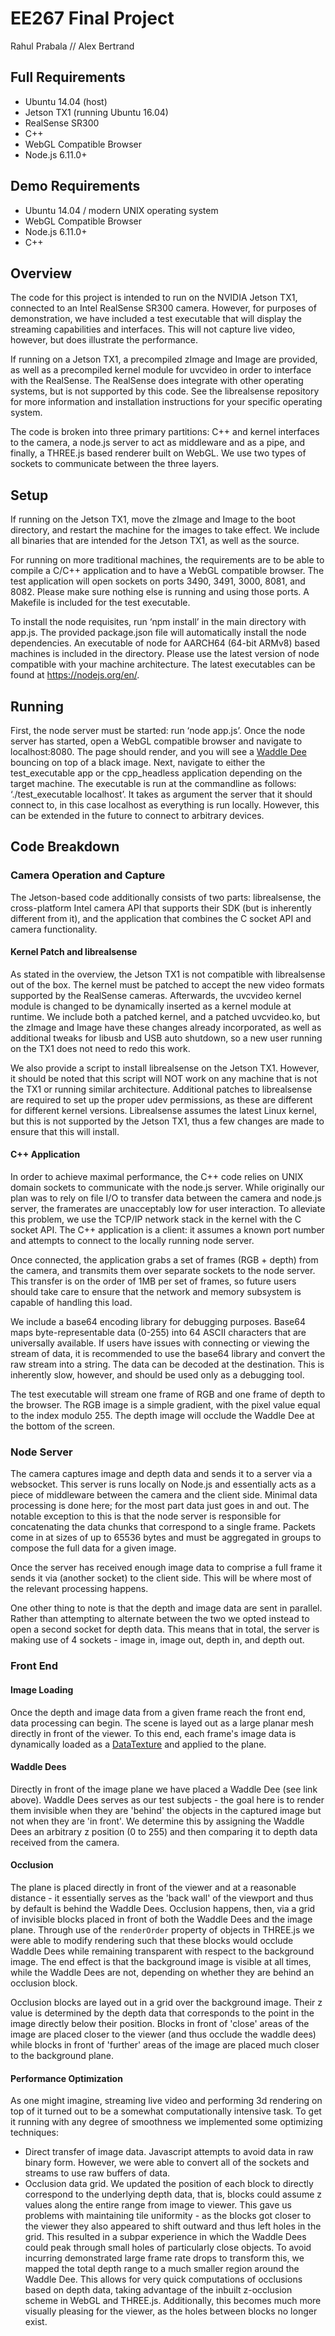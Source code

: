 # EE267 Final Project
Rahul Prabala // Alex Bertrand

## Full Requirements  
- Ubuntu 14.04 (host)
- Jetson TX1 (running Ubuntu 16.04)
- RealSense SR300 
- C++
- WebGL Compatible Browser
- Node.js 6.11.0+
 
## Demo Requirements
- Ubuntu 14.04 / modern UNIX operating system
- WebGL Compatible Browser
- Node.js 6.11.0+
- C++

 
## Overview
The code for this project is intended to run on the NVIDIA Jetson TX1, connected to an Intel RealSense SR300 camera. However, for purposes of demonstration, we have included a test executable that will display the streaming capabilities and interfaces. This will not capture live video, however, but does illustrate the performance.
 
If running on a Jetson TX1, a precompiled zImage and Image are provided, as well as a precompiled kernel module for uvcvideo in order to interface with the RealSense. The RealSense does integrate with other operating systems, but is not supported by this code. See the librealsense repository for more information and installation instructions for your specific operating system.
 
The code is broken into three primary partitions: C++ and kernel interfaces to the camera, a node.js server to act as middleware and as a pipe, and finally, a THREE.js based renderer built on WebGL. We use two types of sockets to communicate between the three layers.
 
 
## Setup
If running on the Jetson TX1, move the zImage and Image to the boot directory, and restart the machine for the images to take effect. We include all binaries that are intended for the Jetson TX1, as well as the source.
 
For running on more traditional machines, the requirements are to be able to compile a C/C++ application and to have a WebGL compatible browser. The test application will open sockets on ports 3490, 3491, 3000, 8081, and 8082. Please make sure nothing else is running and using those ports. A Makefile is included for the test executable.
 
 
To install the node requisites, run ‘npm install’ in the main directory with app.js. The provided package.json file will automatically install the node dependencies. An executable of node for AARCH64 (64-bit ARMv8) based machines is included in the directory. Please use the latest version of node compatible with your machine architecture. The latest executables can be found at https://nodejs.org/en/.

 
## Running
First, the node server must be started: run ‘node app.js’. Once the node server has started, open a WebGL compatible browser and navigate to localhost:8080. The page should render, and you will see a [Waddle Dee](http://kirby.wikia.com/wiki/Waddle_Dee) bouncing on top of a black image. Next, navigate to either the test_executable app or the cpp_headless application depending on the target machine. The executable is run at the commandline as follows: ‘./test_executable localhost’. It takes as argument the server that it should connect to, in this case localhost as everything is run locally. However, this can be extended in the future to connect to arbitrary devices.

## Code Breakdown
### Camera Operation and Capture
 
The Jetson-based code additionally consists of two parts: librealsense, the cross-platform Intel camera API that supports their SDK (but is inherently different from it), and the application that combines the C socket API and camera functionality.
 
#### Kernel Patch and librealsense
As stated in the overview, the Jetson TX1 is not compatible with librealsense out of the box. The kernel must be patched to accept the new video formats supported by the RealSense cameras. Afterwards, the uvcvideo kernel module is changed to be dynamically inserted as a kernel module at runtime. We include both a patched kernel, and a patched uvcvideo.ko, but the zImage and Image have these changes already incorporated, as well as additional tweaks for libusb and USB auto shutdown, so a new user running on the TX1 does not need to redo this work. 
 
We also provide a script to install librealsense on the Jetson TX1. However, it should be noted that this script will NOT work on any machine that is not the TX1 or running similar architecture. Additional patches to librealsense are required to set up the proper udev permissions, as these are different for different kernel versions. Librealsense assumes the latest Linux kernel, but this is not supported by the Jetson TX1, thus a few changes are made to ensure that this will install.
 
#### C++ Application
In order to achieve maximal performance, the C++ code relies on UNIX domain sockets to communicate with the node.js server. While originally our plan was to rely on file I/O to transfer data between the camera and node.js server, the framerates are unacceptably low for user interaction. To alleviate this problem, we use the TCP/IP network stack in the kernel with the C socket API. The C++ application is a client: it assumes a known port number and attempts to connect to the locally running node server. 
 
Once connected, the application grabs a set of frames (RGB + depth) from the camera, and transmits them over separate sockets to the node server. This transfer is on the order of 1MB per set of frames, so future users should take care to ensure that the network and memory subsystem is capable of handling this load. 
 
We include a base64 encoding library for debugging purposes. Base64 maps byte-representable data (0-255) into 64 ASCII characters that are universally available. If users have issues with connecting or viewing the stream of data, it is recommended to use the base64 library and convert the raw stream into a string. The data can be decoded at the destination. This is inherently slow, however, and should be used only as a debugging tool.

The test executable will stream one frame of RGB and one frame of depth to the browser. The RGB image is a simple gradient, with the pixel value equal to the index modulo 255. The depth image will occlude the Waddle Dee at the bottom of the screen.


### Node Server
The camera captures image and depth data and sends it to a server via a websocket. This server is runs locally on Node.js and essentially acts as a piece of middleware between the camera and the client side. Minimal data processing is done here; for the most part data just goes in and out. The notable exception to this is that the node server is responsible for concatenating the data chunks that correspond to a single frame. Packets come in at sizes of up to 65536 bytes and must be aggregated in groups to compose the full data for a given image.

Once the server has received enough image data to comprise a full frame it sends it via (another socket) to the client side. This will be where most of the relevant processing happens.

One other thing to note is that the depth and image data are sent in parallel. Rather than attempting to alternate between the two we opted instead to open a second socket for depth data. This means that in total, the server is making use of 4 sockets - image in, image out, depth in, and depth out.

### Front End
#### Image Loading
Once the depth and image data from a given frame reach the front end, data processing can begin. The scene is layed out as a large planar mesh directly in front of the viewer. To this end, each frame's image data is dynamically loaded as a [DataTexture](https://threejs.org/docs/#api/textures/DataTexture) and applied to the plane.

#### Waddle Dees
Directly in front of the image plane we have placed a Waddle Dee (see link above). Waddle Dees serves as our test subjects - the goal here is to render them invisible when they are 'behind' the objects in the captured image but not when they are 'in front'. We determine this by assigning the Waddle Dees an arbitrary z position (0 to 255) and then comparing it to depth data received from the camera.

#### Occlusion
The plane is placed directly in front of the viewer and at a reasonable distance - it essentially serves as the 'back wall' of the viewport and thus by default is behind the Waddle Dees. Occlusion happens, then, via a grid of invisible blocks placed in front of both the Waddle Dees and the image plane. Through use of the `renderOrder` property of objects in THREE.js we were able to modify rendering such that these blocks would occlude Waddle Dees while remaining transparent with respect to the background image. The end effect is that the background image is visible at all times, while the Waddle Dees are not, depending on whether they are behind an occlusion block.

Occlusion blocks are layed out in a grid over the background image. Their z value is determined by the depth data that corresponds to the point in the image directly below their position. Blocks in front of 'close' areas of the image are placed closer to the viewer (and thus occlude the waddle dees) while blocks in front of 'further' areas of the image are placed much closer to the background plane.

#### Performance Optimization
As one might imagine, streaming live video and performing 3d rendering on top of it turned out to be a somewhat computationally intensive task. To get it running with any degree of smoothness we implemented some optimizing techniques:
- Direct transfer of image data. Javascript attempts to avoid data in raw binary form. However, we were able to convert all of the sockets and streams to use raw buffers of data.
- Occlusion data grid. We updated the position of each block to directly correspond to the underlying depth data, that is, blocks could assume z values along the entire range from image to viewer. This gave us problems with maintaining tile uniformity - as the blocks got closer to the viewer they also appeared to shift outward and thus left holes in the grid. This resulted in a subpar experience in which the Waddle Dees could peak through small holes of particularly close objects. To avoid incurring demonstrated large frame rate drops to transform this, we mapped the total depth range to a much smaller region around the Waddle Dee. This allows for very quick computations of occlusions based on depth data, taking advantage of the inbuilt z-occlusion scheme in WebGL and THREE.js. Additionally, this becomes much more visually pleasing for the viewer, as the holes between blocks no longer exist.
